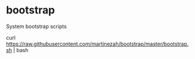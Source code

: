 # bootstrap
System bootstrap scripts

curl https://raw.githubusercontent.com/martinezah/bootstrap/master/bootstrap.sh | bash
